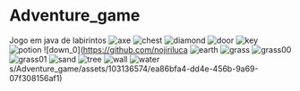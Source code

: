 # Adventure_game
Jogo em java de labirintos
![axe](https://github.com/nojirilucas/Adventure_game/assets/103136574/f57dcb4e-1b7e-4604-9442-71a66dc16872)
![chest](https://github.com/nojirilucas/Adventure_game/assets/103136574/3f1cc6eb-5a76-4b6f-ac13-253d1a0bfee7)
![diamond](https://github.com/nojirilucas/Adventure_game/assets/103136574/ba0e23f1-a874-42b0-a0e0-27c2563d4a51)
![door](https://github.com/nojirilucas/Adventure_game/assets/103136574/25ac8b4a-e8f0-4d9c-b1e0-e31859348df4)
![key](https://github.com/nojirilucas/Adventure_game/assets/103136574/5838bafd-a4f4-424f-a9e1-b8339a9c2df2)
![potion](https://github.com/nojirilucas/Adventure_game/assets/103136574/7430e073-cdea-4eb8-a29d-0c0204a4221e)
![down_0](https://github.com/nojiriluca
![earth](https://github.com/nojirilucas/Adventure_game/assets/103136574/d996cc0d-f852-4499-95f7-cbfaac49e285)
![grass](https://github.com/nojirilucas/Adventure_game/assets/103136574/20abf9f4-ed84-45f6-a829-0f8f7f5b115d)
![grass00](https://github.com/nojirilucas/Adventure_game/assets/103136574/1a7df918-ff20-4d6d-a676-62f248af74b4)
![grass01](https://github.com/nojirilucas/Adventure_game/assets/103136574/a66cbde3-ff6b-45d0-b0bf-b36c6552713f)
![sand](https://github.com/nojirilucas/Adventure_game/assets/103136574/62faf5c2-57a3-4b0e-a2c6-e697a5d7db30)
![tree](https://github.com/nojirilucas/Adventure_game/assets/103136574/00fd0e16-db9f-4804-a452-98ede47504a2)
![wall](https://github.com/nojirilucas/Adventure_game/assets/103136574/fa32d308-859a-49b2-8789-705cec7bb006)
![water](https://github.com/nojirilucas/Adventure_game/assets/103136574/2ec5f07d-590e-472b-bf19-41310d526c98)
s/Adventure_game/assets/103136574/ea86bfa4-dd4e-456b-9a69-07f308156af1)
